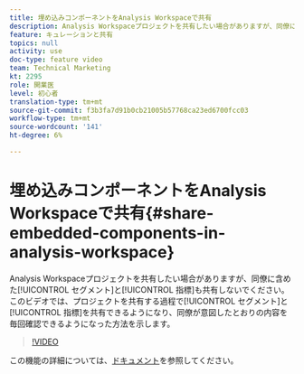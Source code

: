 ```yaml
---
title: 埋め込みコンポーネントをAnalysis Workspaceで共有
description: Analysis Workspaceプロジェクトを共有したい場合がありますが、同僚に含めたセグメントや指標も忘れた場合があります。 このビデオでは、プロジェクトを共有するプロセスでセグメントや指標を共有できるようになり、同僚に対して自分の意図を毎回確認する方法を示します。
feature: キュレーションと共有
topics: null
activity: use
doc-type: feature video
team: Technical Marketing
kt: 2295
role: 開業医
level: 初心者
translation-type: tm+mt
source-git-commit: f3b3fa7d91b0cb21005b57768ca23ed6700fcc03
workflow-type: tm+mt
source-wordcount: '141'
ht-degree: 6%

---
```



# 埋め込みコンポーネントをAnalysis Workspaceで共有{#share-embedded-components-in-analysis-workspace}

Analysis Workspaceプロジェクトを共有したい場合がありますが、同僚に含めた[!UICONTROL セグメント]と[!UICONTROL 指標]も共有しないでください。 このビデオでは、プロジェクトを共有する過程で[!UICONTROL セグメント]と[!UICONTROL 指標]を共有できるようになり、同僚が意図したとおりの内容を毎回確認できるようになった方法を示します。

>[!VIDEO](https://video.tv.adobe.com/v/24713/?quality=12)

この機能の詳細については、[ドキュメント](https://marketing.adobe.com/resources/help/ja_JP/analytics/analysis-workspace/curate.html)を参照してください。
